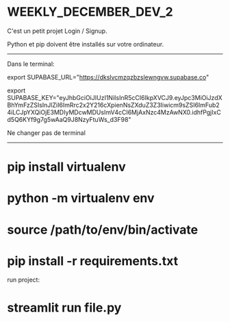 # WEEKLY_DECEMBER_DEV_2

C'est un petit projet Login / Signup.

Python et pip doivent être installés sur votre ordinateur.



---------------------------------------------------------------------------------------------------------------------------------------------------------
Dans le terminal:

export SUPABASE_URL="https://dkslvcmzqzbzslewngvw.supabase.co"

export SUPABASE_KEY="eyJhbGciOiJIUzI1NiIsInR5cCI6IkpXVCJ9.eyJpc3MiOiJzdXBhYmFzZSIsInJlZiI6ImRrc2x2Y216cXpienNsZXduZ3Z3Iiwicm9sZSI6ImFub24iLCJpYXQiOjE3MDIyMDcwMDUsImV4cCI6MjAxNzc4MzAwNX0.idhfPgjIxCd5Q6KYf9g7g5wAaQ9J8NzyFtuWs_d3F98"

Ne changer pas de terminal

---------------------------------------------------------------------------------------------------------------------------------------------------------

# pip install virtualenv
# python -m virtualenv env
# source /path/to/env/bin/activate
# pip install -r requirements.txt


run project:
# streamlit run file.py
